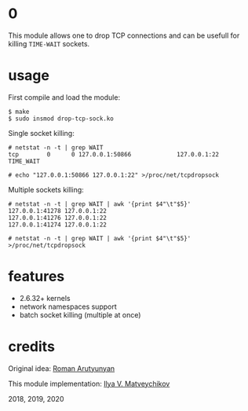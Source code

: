 # 0

This module allows one to drop TCP connections and can be usefull for killing `TIME-WAIT` sockets.

# usage

First compile and load the module:
~~~
$ make
$ sudo insmod drop-tcp-sock.ko
~~~

Single socket killing:
~~~
# netstat -n -t | grep WAIT
tcp        0      0 127.0.0.1:50866             127.0.0.1:22                TIME_WAIT

# echo "127.0.0.1:50866 127.0.0.1:22" >/proc/net/tcpdropsock
~~~

Multiple sockets killing:
~~~
# netstat -n -t | grep WAIT | awk '{print $4"\t"$5}'
127.0.0.1:41278	127.0.0.1:22
127.0.0.1:41276	127.0.0.1:22
127.0.0.1:41274	127.0.0.1:22

# netstat -n -t | grep WAIT | awk '{print $4"\t"$5}' >/proc/net/tcpdropsock
~~~

# features

- 2.6.32+ kernels
- network namespaces support
- batch socket killing (multiple at once)

# credits

Original idea: [Roman Arutyunyan](https://github.com/arut)

This module implementation: [Ilya V. Matveychikov](https://github.com/milabs)

2018, 2019, 2020

